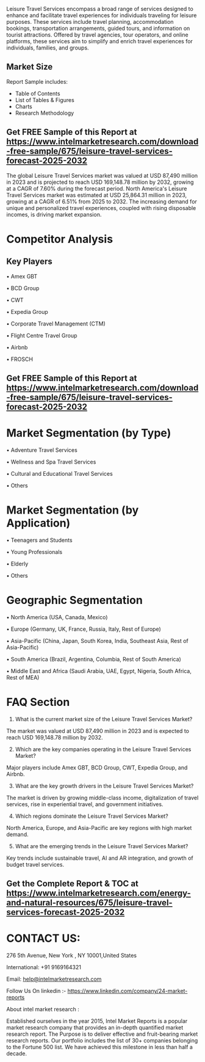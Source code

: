 Leisure Travel Services encompass a broad range of services designed to enhance and facilitate travel experiences for individuals traveling for leisure purposes. These services include travel planning, accommodation bookings, transportation arrangements, guided tours, and information on tourist attractions. Offered by travel agencies, tour operators, and online platforms, these services aim to simplify and enrich travel experiences for individuals, families, and groups.

Market Size
-
Report Sample includes:
- Table of Contents
- List of Tables & Figures
- Charts
- Research Methodology


Get FREE Sample of this Report at https://www.intelmarketresearch.com/download-free-sample/675/leisure-travel-services-forecast-2025-2032
-
The global Leisure Travel Services market was valued at USD 87,490 million in 2023 and is projected to reach USD 169,148.78 million by 2032, growing at a CAGR of 7.60% during the forecast period. North America's Leisure Travel Services market was estimated at USD 25,864.31 million in 2023, growing at a CAGR of 6.51% from 2025 to 2032. The increasing demand for unique and personalized travel experiences, coupled with rising disposable incomes, is driving market expansion.

 
Competitor Analysis
=
Key Players
-
•	Amex GBT

•	BCD Group


•	CWT

•	Expedia Group

•	Corporate Travel Management (CTM)


•	Flight Centre Travel Group

•	Airbnb

•	FROSCH

Get FREE Sample of this Report at https://www.intelmarketresearch.com/download-free-sample/675/leisure-travel-services-forecast-2025-2032
-

Market Segmentation (by Type)
=
•	Adventure Travel Services

•	Wellness and Spa Travel Services

•	Cultural and Educational Travel Services

•	Others

Market Segmentation (by Application)
=
•	Teenagers and Students

•	Young Professionals

•	Elderly

•	Others

Geographic Segmentation
=
•	North America (USA, Canada, Mexico)

•	Europe (Germany, UK, France, Russia, Italy, Rest of Europe)

•	Asia-Pacific (China, Japan, South Korea, India, Southeast Asia, Rest of Asia-Pacific)

•	South America (Brazil, Argentina, Columbia, Rest of South America)

•	Middle East and Africa (Saudi Arabia, UAE, Egypt, Nigeria, South Africa, Rest of MEA)

FAQ Section
=
1. What is the current market size of the Leisure Travel Services Market?

The market was valued at USD 87,490 million in 2023 and is expected to reach USD 169,148.78 million by 2032.

2. Which are the key companies operating in the Leisure Travel Services Market?

Major players include Amex GBT, BCD Group, CWT, Expedia Group, and Airbnb.

3. What are the key growth drivers in the Leisure Travel Services Market?

The market is driven by growing middle-class income, digitalization of travel services, rise in experiential travel, and government initiatives.

4. Which regions dominate the Leisure Travel Services Market?

North America, Europe, and Asia-Pacific are key regions with high market demand.

5. What are the emerging trends in the Leisure Travel Services Market?

Key trends include sustainable travel, AI and AR integration, and growth of budget travel services.


Get the Complete Report & TOC at https://www.intelmarketresearch.com/energy-and-natural-resources/675/leisure-travel-services-forecast-2025-2032
-
CONTACT US:
=
276 5th Avenue, New York , NY 10001,United States


International: +91 9169164321

Email: help@intelmarketresearch.com

Follow Us On linkedin :- https://www.linkedin.com/company/24-market-reports

About intel market research :

Established ourselves in the year 2015, Intel Market Reports is a popular market research company that provides an in-depth quantified market research report. The Purpose is to deliver effective and fruit-bearing market research reports. Our portfolio includes the list of 30+ companies belonging to the Fortune 500 list. We have achieved this milestone in less than half a decade.

